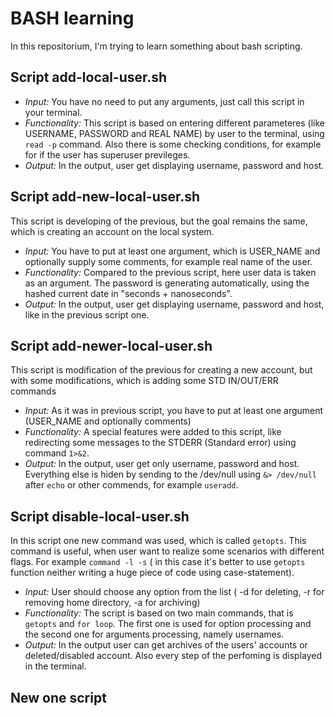 # BASH learning

In this repositorium, I'm trying to learn something about bash scripting.

## Script add-local-user.sh

- *Input:* You have no need to put any arguments, just call this script in your terminal.
- *Functionality:* This script is based on entering different parameteres (like USERNAME, PASSWORD and REAL NAME) by user to the terminal, using ``read -p`` command. Also there is some checking conditions, for example for if the user has superuser previleges.
- *Output:* In the output, user get displaying username, password and host.

## Script add-new-local-user.sh

This script is developing of the previous, but the goal remains the same, which is creating an account on the local system.
- *Input:*  You have to put at least one argument, which is USER_NAME and optionally supply some comments, for example real name of the user.
- *Functionality:* Compared to the previous script, here user data is taken as an argument. The password is generating automatically, using the hashed current date in "seconds + nanoseconds".
- *Output:* In the output, user get displaying username, password and host, like in the previous script one.

## Script add-newer-local-user.sh

This script is modification of the previous for creating a new account, but with some modifications, which is adding some STD IN/OUT/ERR commands
- *Input:*  As it was in previous script, you have to put at least one argument (USER_NAME and optionally comments)
- *Functionality:* A special features were added to this script, like redirecting some messages to the STDERR (Standard error) using command ``1>&2``.
- *Output:* In the output, user get only username, password and host. Everything else is hiden by sending to the /dev/null using ``&> /dev/null`` after ``echo`` or other commends, for example ``useradd``.

## Script disable-local-user.sh

In this script one new command was used, which is called ``getopts``. This command is useful, when user want to realize some scenarios with different flags. For example ``command -l -s`` ( in this case it's better to use ``getopts`` function neither writing a huge piece of code using case-statement).

- *Input:* User should choose any option from the list ( -d for deleting, -r for removing home directory, -a for archiving)
- *Functionality:* The script is based on two main commands, that is ``getopts`` and ``for loop``. The first one is used for option processing and the second one for arguments processing, namely usernames.
- *Output:* In the output user can get archives of the users' accounts or deleted/disabled account. Also every step of the perfoming is  displayed in the terminal.

## New one script
